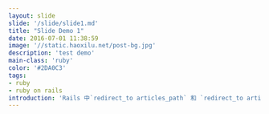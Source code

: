 ```yaml
---
layout: slide
slide: '/slide/slide1.md'
title: "Slide Demo 1"
date: 2016-07-01 11:38:59
image: '//static.haoxilu.net/post-bg.jpg'
description: 'test demo'
main-class: 'ruby'
color: '#2DA0C3'
tags:
- ruby
- ruby on rails
introduction: 'Rails 中`redirect_to articles_path` 和 `redirect_to articles_path, status: 302`其实是没有区别的'
---
```

